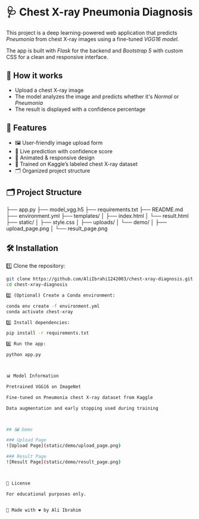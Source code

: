 # 🩺 Chest X-ray Pneumonia Diagnosis  

This project is a deep learning-powered web application that predicts *Pneumonia* from chest X-ray images using a fine-tuned *VGG16 model*.  

The app is built with *Flask* for the backend and *Bootstrap 5* with custom CSS for a clean and responsive interface.  



## 🚀 How it works
- Upload a chest X-ray image  
- The model analyzes the image and predicts whether it's *Normal* or *Pneumonia*  
- The result is displayed with a confidence percentage  


## 🧩 Features  
- 🖼 User-friendly image upload form  
- 🔮 Live prediction with confidence score  
- 🎨 Animated & responsive design  
- 🧠 Trained on Kaggle’s labeled chest X-ray dataset  
- 🗂 Organized project structure  


## 🗂 Project Structure

├── app.py ├── model_vgg.h5 ├── requirements.txt ├── README.md ├── environment.yml ├── templates/ │   ├── index.html │   └── result.html ├── static/ │   ├── style.css │   ├── uploads/ │   └── demo/ │       ├── upload_page.png │       └── result_page.png



## 🛠 Installation  

1️⃣ Clone the repository:
```bash
git clone https://github.com/AliIbrahi1242003/chest-xray-diagnosis.git
cd chest-xray-diagnosis

2️⃣ (Optional) Create a Conda environment:

conda env create -f environment.yml
conda activate chest-xray

3️⃣ Install dependencies:

pip install -r requirements.txt

4️⃣ Run the app:

python app.py



📊 Model Information

Pretrained VGG16 on ImageNet

Fine-tuned on Pneumonia chest X-ray dataset from Kaggle

Data augmentation and early stopping used during training



## 🖼 Demo  

### Upload Page  
![Upload Page](static/demo/upload_page.png)

### Result Page  
![Result Page](static/demo/result_page.png)



📄 License

For educational purposes only.


🙌 Made with ❤ by Ali Ibrahim
